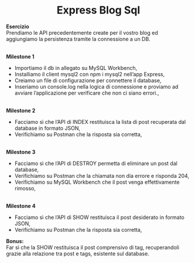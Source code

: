 <h1 align="center">Express Blog Sql</h1>

<b>Esercizio</b><br>
Prendiamo le API precedentemente create per il vostro blog ed aggiungiamo la persistenza tramite la connessione a un DB.<br><br>

<b>Milestone 1</b><br>
- Importiamo il db in allegato su MySQL Workbench,<br>
- Installiamo il client mysql2 con npm i mysql2 nell’app Express,<br>
- Creiamo un file di configurazione per connettere il database,<br>
- Inseriamo un console.log nella logica di connessione e proviamo ad avviare l’applicazione per verificare che non ci siano errori.,<br><br>

<b>Milestone 2</b><br>
- Facciamo sì che l’API di INDEX restituisca la lista di post recuperata dal database in formato JSON,<br>
- Verifichiamo su Postman che la risposta sia corretta,<br><br>

<b>Milestone 3 </b><br>
- Facciamo sì che l’API di DESTROY permetta di eliminare un post dal database,
- Verifichiamo su Postman che la chiamata non dia errore e risponda 204,
- Verifichiamo su MySQL Workbench che il post venga effettivamente rimosso,<br><br>

<b>Milestone 4</b><br>
- Facciamo sì che l’API di SHOW restituisca il post desiderato in formato JSON,<br>
- Verifichiamo su Postman che la risposta sia corretta,<br>

<b>Bonus:</b><br>
Far sì che la SHOW restituisca il post comprensivo di tag, recuperandoli grazie alla relazione tra post e tags, esistente sul database.
